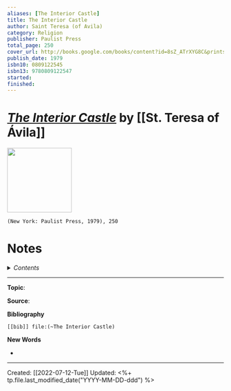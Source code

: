 ```yaml
---
aliases: [The Interior Castle]
title: The Interior Castle
author: Saint Teresa (of Avila)
category: Religion
publisher: Paulist Press
total_page: 250
cover_url: http://books.google.com/books/content?id=8sZ_ATrXYG8C&printsec=frontcover&img=1&zoom=1&edge=curl&source=gbs_api
publish_date: 1979
isbn10: 0809122545
isbn13: 9780809122547
started: 
finished: 
---
```

# [*The Interior Castle*]() by [[St. Teresa of Ávila]]

<img src="http://books.google.com/books/content?id=8sZ_ATrXYG8C&printsec=frontcover&img=1&zoom=1&edge=curl&source=gbs_api" width=150>

`(New York: Paulist Press, 1979), 250`


# Notes

<details>
 <summary><i>Contents</i></summary>
<!-- MarkdownTOC autolink="true" -->

<!-- /MarkdownTOC -->
</details>



--- 
**Topic**: 

**Source**: 

**Bibliography**

```query
[[bib]] file:(~The Interior Castle)
```
 

**New Words**

- 

---
Created: [[2022-07-12-Tue]]
Updated: <%+ tp.file.last_modified_date("YYYY-MM-DD-ddd") %>

